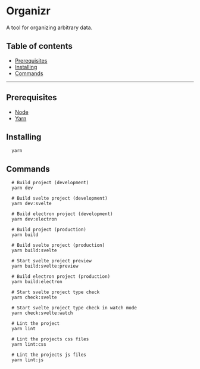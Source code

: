 # Organizr

A tool for organizing arbitrary data.

## Table of contents

- [Prerequisites](#prerequisites)
- [Installing](#installing)
- [Commands](#commands)
___

## Prerequisites

  * [Node](https://nodejs.org/)
  * [Yarn](https://yarnpkg.com/)

## Installing

```shell
  yarn
```

## Commands

```shell
  # Build project (development)
  yarn dev

  # Build svelte project (development)
  yarn dev:svelte

  # Build electron project (development)
  yarn dev:electron

  # Build project (production)
  yarn build

  # Build svelte project (production)
  yarn build:svelte

  # Start svelte project preview
  yarn build:svelte:preview

  # Build electron project (production)
  yarn build:electron

  # Start svelte project type check
  yarn check:svelte

  # Start svelte project type check in watch mode
  yarn check:svelte:watch

  # Lint the project
  yarn lint

  # Lint the projects css files
  yarn lint:css

  # Lint the projects js files
  yarn lint:js
```
